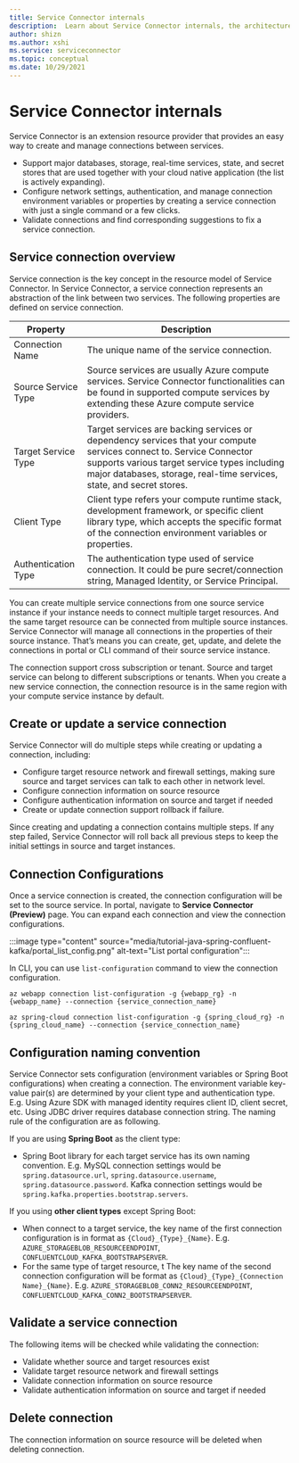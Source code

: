 ```yaml
---
title: Service Connector internals
description:  Learn about Service Connector internals, the architecture, the connections and how data is transmitted.  
author: shizn
ms.author: xshi
ms.service: serviceconnector
ms.topic: conceptual 
ms.date: 10/29/2021
---
```


# Service Connector internals

Service Connector is an extension resource provider that provides an easy way to create and manage connections between services.
- Support major databases, storage, real-time services, state, and secret stores that are used together with your cloud native application (the list is actively expanding).
- Configure network settings, authentication, and manage connection environment variables or properties by creating a service connection with just a single command or a few clicks.
- Validate connections and find corresponding suggestions to fix a service connection. 

## Service connection overview

Service connection is the key concept in the resource model of Service Connector. In Service Connector, a service connection represents an abstraction of the link between two services. The following properties are defined on service connection.

| Property | Description |
|--------|-----------|
| Connection Name | The unique name of the service connection.  |
| Source Service Type | Source services are usually Azure compute services. Service Connector functionalities can be found in supported compute services by extending these Azure compute service providers.  |
| Target Service Type | Target services are backing services or dependency services that your compute services connect to. Service Connector supports various target service types including major databases, storage, real-time services, state, and secret stores. |
| Client Type | Client type refers your compute runtime stack, development framework, or specific client library type, which accepts the specific format of the connection environment variables or properties. |
| Authentication Type | The authentication type used of service connection. It could be pure secret/connection string, Managed Identity, or Service Principal. |

You can create multiple service connections from one source service instance if your instance needs to connect multiple target resources. And the same target resource can be connected from multiple source instances. Service Connector will manage all connections in the properties of their source instance. That’s means you can create, get, update, and delete the connections in portal or CLI command of their source service instance. 

The connection support cross subscription or tenant. Source and target service can belong to different subscriptions or tenants. When you create a new service connection, the connection resource is in the same region with your compute service instance by default.

## Create or update a service connection
Service Connector will do multiple steps while creating or updating a connection, including:
* Configure target resource network and firewall settings, making sure source and target services can talk to each other in network level.
* Configure connection information on source resource
* Configure authentication information on source and target if needed
* Create or update connection support rollback if failure. 

Since creating and updating a connection contains multiple steps. If any step failed, Service Connector will roll back all previous steps to keep the initial settings in source and target instances.

## Connection Configurations
Once a service connection is created, the connection configuration will be set to the source service. 
In portal, navigate to **Service Connector (Preview)** page. You can expand each connection and view the connection configurations. 

:::image type="content" source="media/tutorial-java-spring-confluent-kafka/portal_list_config.png" alt-text="List portal configuration":::

In CLI, you can use `list-configuration` command to view the connection configuration.

```azurecli
az webapp connection list-configuration -g {webapp_rg} -n {webapp_name} --connection {service_connection_name}
```

```azurecli
az spring-cloud connection list-configuration -g {spring_cloud_rg} -n {spring_cloud_name} --connection {service_connection_name}
```

## Configuration naming convention

Service Connector sets configuration (environment variables or Spring Boot configurations) when creating a connection. The environment variable key-value pair(s) are determined by your client type and authentication type. E.g. Using Azure SDK with managed identity requires client ID, client secret, etc. Using JDBC driver requires database connection string. The naming rule of the configuration are as following.

If you are using **Spring Boot** as the client type:

* Spring Boot library for each target service has its own naming convention. E.g. MySQL connection settings would be `spring.datasource.url`, `spring.datasource.username`, `spring.datasource.password`. Kafka connection settings would be `spring.kafka.properties.bootstrap.servers`.

If you using **other client types** except Spring Boot:

* When connect to a target service, the key name of the first connection configuration is in format as `{Cloud}_{Type}_{Name}`. E.g. `AZURE_STORAGEBLOB_RESOURCEENDPOINT`, `CONFLUENTCLOUD_KAFKA_BOOTSTRAPSERVER`. 
* For the same type of target resource, t The key name of the second connection configuration will be format as `{Cloud}_{Type}_{Connection Name}_{Name}`. E.g. `AZURE_STORAGEBLOB_CONN2_RESOURCEENDPOINT`, `CONFLUENTCLOUD_KAFKA_CONN2_BOOTSTRAPSERVER`.



## Validate a service connection
The following items will be checked while validating the connection:
* Validate whether source and target resources exist
* Validate target resource network and firewall settings
* Validate connection information on source resource
* Validate authentication information on source and target if needed

## Delete connection
The connection information on source resource will be deleted when deleting connection. 
